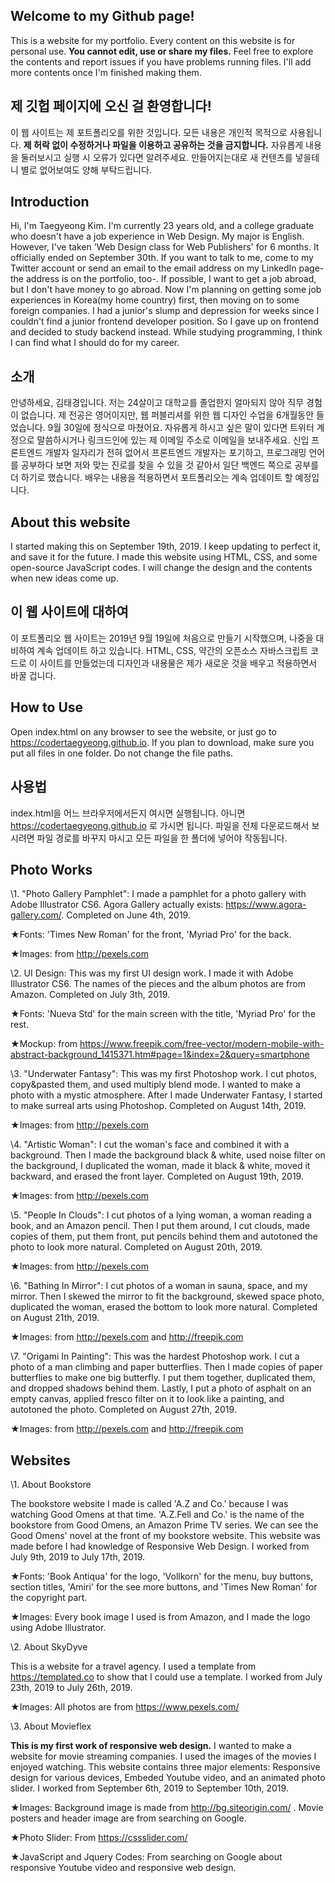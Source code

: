 ## Welcome to my Github page!

This is a website for my portfolio. Every content on this website is for personal use. **You cannot edit, use or share my files.** Feel free to explore the contents and report issues if you have problems running files. I'll add more contents once I'm finished making them.

## 제 깃헙 페이지에 오신 걸 환영합니다!

이 웹 사이트는 제 포트폴리오를 위한 것입니다. 모든 내용은 개인적 목적으로 사용됩니다. **제 허락 없이 수정하거나 파일을 이용하고 공유하는 것을 금지합니다.** 자유롭게 내용을 둘러보시고 실행 시 오류가 있다면 알려주세요. 만들어지는대로 새 컨텐츠를 넣을테니 별로 없어보여도 양해 부탁드립니다.

## Introduction
Hi, I'm Taegyeong Kim. I'm currently 23 years old, and a college graduate who doesn't have a job experience in Web Design. My major is English. However, I've taken 'Web Design class for Web Publishers' for 6 months. It officially ended on September 30th. If you want to talk to me, come to my Twitter account or send an email to the email address on my LinkedIn page-the address is on the portfolio, too-. If possible, I want to get a job abroad, but I don't have money to go abroad. Now I'm planning on getting some job experiences in Korea(my home country) first, then moving on to some foreign companies. I had a junior's slump and depression for weeks since I couldn't find a junior frontend developer position. So I gave up on frontend and decided to study backend instead. While studying programming, I think I can find what I should do for my career.

## 소개
안녕하세요, 김태경입니다. 저는 24살이고 대학교를 졸업한지 얼마되지 않아 직무 경험이 없습니다. 제 전공은 영어이지만, 웹 퍼블리셔를 위한 웹 디자인 수업을 6개월동안 들었습니다. 9월 30일에 정식으로 마쳤어요. 자유롭게 하시고 싶은 말이 있다면 트위터 계정으로 말씀하시거나 링크드인에 있는 제 이메일 주소로 이메일을 보내주세요. 신입 프론트엔드 개발자 일자리가 전혀 없어서 프론트엔드 개발자는 포기하고, 프로그래밍 언어를 공부하다 보면 저와 맞는 진로를 찾을 수 있을 것 같아서 일단 백엔드 쪽으로 공부를 더 하기로 했습니다. 배우는 내용을 적용하면서 포트폴리오는 계속 업데이트 할 예정입니다.

## About this website
I started making this on September 19th, 2019. I keep updating to perfect it, and save it for the future. I made this website using HTML, CSS, and some open-source JavaScript codes. I will change the design and the contents when new ideas come up.

## 이 웹 사이트에 대하여
이 포트폴리오 웹 사이트는 2019년 9월 19일에 처음으로 만들기 시작했으며, 나중을 대비하여 계속 업데이트 하고 있습니다. HTML, CSS, 약간의 오픈소스 자바스크립트 코드로 이 사이트를 만들었는데 디자인과 내용물은 제가 새로운 것을 배우고 적용하면서 바꿀 겁니다.

## How to Use
Open index.html on any browser to see the website, or just go to https://codertaegyeong.github.io. If you plan to download, make sure you put all files in one folder. Do not change the file paths.

## 사용법
index.html을 어느 브라우저에서든지 여시면 실행됩니다. 아니면 https://codertaegyeong.github.io 로 가시면 됩니다. 파일을 전체 다운로드해서 보시려면 파일 경로를 바꾸지 마시고 모든 파일을 한 폴더에 넣어야 작동됩니다.

## Photo Works
\1. "Photo Gallery Pamphlet": I made a pamphlet for a photo gallery with Adobe Illustrator CS6. Agora Gallery actually exists: https://www.agora-gallery.com/. Completed on June 4th, 2019.

  ★Fonts: 'Times New Roman' for the front, 'Myriad Pro' for the back.

  ★Images: from http://pexels.com

\2. UI Design: This was my first UI design work. I made it with Adobe Illustrator CS6. The names of the pieces and the album photos are from Amazon. Completed on July 3th, 2019.

  ★Fonts: 'Nueva Std' for the main screen with the title, 'Myriad Pro' for the rest.

  ★Mockup: from https://www.freepik.com/free-vector/modern-mobile-with-abstract-background_1415371.htm#page=1&index=2&query=smartphone

\3. "Underwater Fantasy": This was my first Photoshop work. I cut photos, copy&pasted them, and used multiply blend mode. I wanted to make a photo with a mystic atmosphere. After I made Underwater Fantasy, I started to make surreal arts using Photoshop. Completed on August 14th, 2019.

  ★Images: from http://pexels.com

\4. "Artistic Woman": I cut the woman's face and combined it with a background. Then I made the background black & white, used noise filter on the background, I duplicated the woman, made it black & white, moved it backward, and erased the front layer. Completed on August 19th, 2019.

  ★Images: from http://pexels.com

\5. "People In Clouds": I cut photos of a lying woman, a woman reading a book, and an Amazon pencil. Then I put them around, I cut clouds, made copies of them, put them front, put pencils behind them and autotoned the photo to look more natural. Completed on August 20th, 2019.


  ★Images: from http://pexels.com

\6. "Bathing In Mirror": I cut photos of a woman in sauna, space, and my mirror. Then I skewed the mirror to fit the background, skewed space photo, duplicated the woman, erased the bottom to look more natural. Completed on August 21th, 2019.

  ★Images: from http://pexels.com and http://freepik.com

\7. "Origami In Painting": This was the hardest Photoshop work. I cut a photo of a man climbing and paper butterflies. Then I made copies of paper butterflies to make one big butterfly. I put them together, duplicated them, and dropped shadows behind them. Lastly, I put a photo of asphalt on an empty canvas, applied fresco filter on it to look like a painting, and autotoned the photo. Completed on August 27th, 2019.

  ★Images: from http://pexels.com and http://freepik.com

## Websites
\1. About Bookstore

The bookstore website I made is called 'A.Z and Co.' because I was watching Good Omens at that time. 'A.Z.Fell and Co.' is the name of the bookstore from Good Omens, an Amazon Prime TV series. We can see the Good Omens' novel at the front of my bookstore website. This website was made before I had knowledge of Responsive Web Design. I worked from July 9th, 2019 to July 17th, 2019.

  ★Fonts: 'Book Antiqua' for the logo, 'Vollkorn' for the menu, buy buttons, section titles, 'Amiri' for the see more buttons, and 'Times New Roman' for the copyright part.

  ★Images: Every book image I used is from Amazon, and I made the logo using Adobe Illustrator.

\2. About SkyDyve

This is a website for a travel agency. I used a template from https://templated.co to show that I could use a template. I worked from July 23th, 2019 to July 26th, 2019.

  ★Images: All photos are from https://www.pexels.com/

\3. About Movieflex

**This is my first work of responsive web design.** I wanted to make a website for movie streaming companies. I used the images of the movies I enjoyed watching. This website contains three major elements: Responsive design for various devices, Embeded Youtube video, and an animated photo slider. I worked from September 6th, 2019 to September 10th, 2019.

  ★Images: Background image is made from http://bg.siteorigin.com/ . Movie posters and header image are from searching on Google.

  ★Photo Slider: From https://cssslider.com/

  ★JavaScript and Jquery Codes: From searching on Google about responsive Youtube video and responsive web design.

